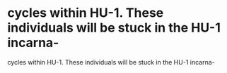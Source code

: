 # cycles within HU-1. These individuals will be stuck in the HU-1 incarna-

cycles within HU-1. These individuals will be stuck in the HU-1 incarna-